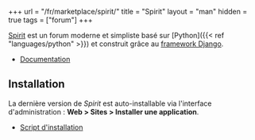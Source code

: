 +++
url = "/fr/marketplace/spirit/"
title = "Spirit"
layout = "man"
hidden = true
tags = ["forum"]
+++

[Spirit](https://spirit-project.com/) est un forum moderne et simpliste basé sur [Python]({{< ref "languages/python" >}}) et construit grâce au [framework Django]( https://www.djangoproject.com/).

- [Documentation](https://spirit.readthedocs.io/)

## Installation

La dernière version de *Spirit* est auto-installable via l'interface d'administration : **Web > Sites > Installer une application**.

- [Script d'installation](https://admin.alwaysdata.com/site/application/script/189/detail/)
